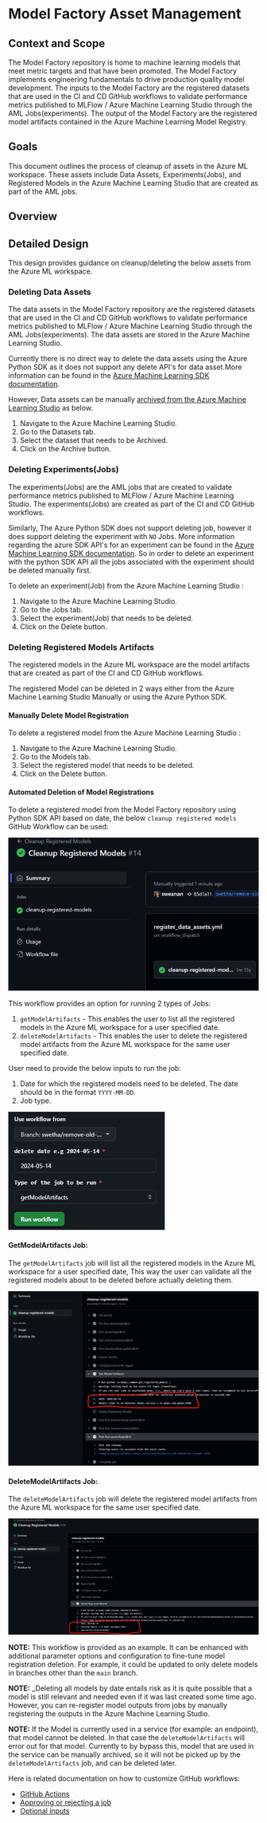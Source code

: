 # Model Factory Asset Management

## Context and Scope

The Model Factory repository is home to machine learning models that meet metric targets and that have been promoted. The Model Factory implements engineering fundamentals to drive production quality model development. The inputs to the Model Factory are the registered datasets that are used in the CI and CD GitHub workflows to validate performance metrics published to MLFlow / Azure Machine Learning Studio through the AML Jobs(experiments). The output of the Model Factory are the registered model artifacts contained in the Azure Machine Learning Model Registry.

## Goals

This document outlines the process of cleanup of assets in the Azure ML workspace. These assets include Data Assets, Experiments(Jobs), and Registered Models in the Azure Machine Learning Studio that are created as part of the AML jobs.

## Overview


## Detailed Design

This design provides guidance on cleanup/deleting the below assets from the Azure ML workspace.

### Deleting Data Assets

The data assets in the Model Factory repository are the registered datasets that are used in the CI and CD GitHub workflows to validate performance metrics published to MLFlow / Azure Machine Learning Studio through the AML Jobs(experiments). The data assets are stored in the Azure Machine Learning Studio.

Currently there is no direct way to delete the data assets using the Azure Python SDK as it does not support any delete API's for data asset.More information can be found in the [Azure Machine Learning SDK documentation](https://learn.microsoft.com/en-us/azure/machine-learning/how-to-create-data-assets?view=azureml-api-2&tabs=python#manage-data-assets).

However, Data assets can be manually [archived from the Azure Machine Learning Studio](https://learn.microsoft.com/en-us/azure/machine-learning/how-to-create-data-assets?view=azureml-api-2&tabs=python#manage-data-assets) as below. 

1. Navigate to the Azure Machine Learning Studio.
2. Go to the Datasets tab.
3. Select the dataset that needs to be Archived.
4. Click on the Archive button.

### Deleting Experiments(Jobs)

The experiments(Jobs) are the AML jobs that are created to validate performance metrics published to MLFlow / Azure Machine Learning Studio. The experiments(Jobs) are created as part of the CI and CD GitHub workflows.

Similarly, The Azure Python SDK does not support deleting job, however it does support deleting the experiment with `NO` Jobs. More information regarding the azure SDK API's for an experiment can be found in the [Azure Machine Learning SDK documentation](https://learn.microsoft.com/en-us/python/api/azureml-core/azureml.core.experiment.experiment?view=azure-ml-py#methods). So in order to delete an experiment with the python SDK API all the jobs associated with the experiment should be deleted manually first.

 To delete an experiment(Job) from the Azure Machine Learning Studio :

1. Navigate to the Azure Machine Learning Studio.
2. Go to the Jobs tab.
3. Select the experiment(Job) that needs to be deleted.
4. Click on the Delete button.


### Deleting Registered Models Artifacts

The registered models in the Azure ML workspace are the model artifacts that are created as part of the CI and CD GitHub workflows.

The registered Model can be deleted in 2 ways either from the Azure Machine Learning Studio Manually or using the Azure Python SDK.

#### Manually Delete Model Registration

To delete a registered model from the Azure Machine Learning Studio :

1. Navigate to the Azure Machine Learning Studio.
2. Go to the Models tab.
3. Select the registered model that needs to be deleted.
4. Click on the Delete button.

#### Automated Deletion of Model Registrations

To delete a registered model from the Model Factory repository using Python SDK API based on date, the below `cleanup registered models` GitHub Workflow can be used:

![cleanup-registered-models](../media/cleanup-registered-models.png)

This workflow provides an option for running 2 types of Jobs:
1. `getModelArtifacts` - This enables the user to list all the registered models in the Azure ML workspace for a user specified date.
2. `deleteModelArtifacts` - This enables the user to delete the registered model artifacts from the Azure ML workspace for the same user specified date.


User need to provide the below inputs to run the job:
1. Date for which the registered models need to be deleted. The date should be in the format `YYYY-MM-DD`.
2. Job type.

![delete-job-types](../media/delete-job-types.png)

#### GetModelArtifacts Job:

The `getModelArtifacts` job will list all the registered models in the Azure ML workspace for a user specified date, This way the user can validate all the registered models about to be deleted before actually deleting them.

![get-model-artifacts.png](../media/get-model-artifacts.png)


#### DeleteModelArtifacts Job:

The `deleteModelArtifacts` job will delete the registered model artifacts from the Azure ML workspace for the same user specified date.

![delete-model-artifacts](../media/delete-model-artifacts.png)

__NOTE:__ This workflow is provided as an example.  It can be enhanced with additional parameter options and configuration to fine-tune model registration deletion.  For example, it could be updated to only delete models in branches other than the `main` branch.  

__NOTE:__ _Deleting all models by date entails risk as it is quite possible that a model is still relevant and needed even if it was last created some time ago.  However, you can re-register model outputs from jobs by manually registering the outputs in the Azure Machine Learning Studio.

__NOTE:__ If the Model is currently used in a service (for example: an endpoint), that model cannot be deleted. In that case the `deleteModelArtifacts` will error out for that model. Currently to by bypass this, model that are used in the service can be manually archived, so it will not be picked up by the `deleteModelArtifacts` job, and can be deleted later.

Here is related documentation on how to customize GitHub workflows:

- [GitHub Actions](https://docs.github.com/en/actions/using-workflows/workflow-syntax-for-github-actions)
- [Approving or rejecting a job](https://docs.github.com/en/actions/managing-workflow-runs/reviewing-deployments)
- [Optional inputs](https://docs.github.com/en/actions/using-workflows/workflow-syntax-for-github-actions#onworkflow_dispatchinputs)